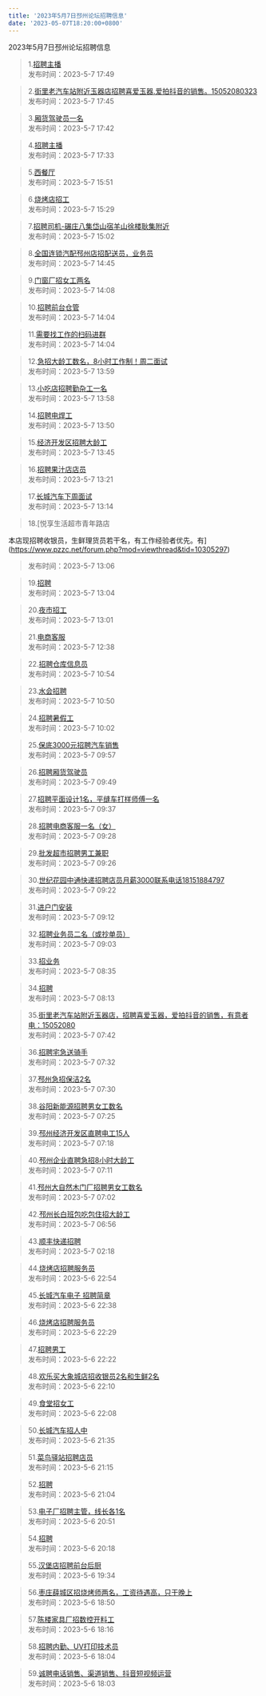 ```yaml
---
title: '2023年5月7日邳州论坛招聘信息'
date: '2023-05-07T18:20:00+0800'
---
```

2023年5月7日邳州论坛招聘信息
<!--more-->
>1.[招聘主播](https://www.pzzc.net/forum.php?mod=viewthread&tid=10305371)<br>
>发布时间：2023-5-7 17:49

>2.[街里老汽车站附近玉器店招聘喜爱玉器.爱拍抖音的销售。15052080323](https://www.pzzc.net/forum.php?mod=viewthread&tid=10305370)<br>
>发布时间：2023-5-7 17:45

>3.[厢货驾驶员一名](https://www.pzzc.net/forum.php?mod=viewthread&tid=10305368)<br>
>发布时间：2023-5-7 17:42

>4.[招聘主播](https://www.pzzc.net/forum.php?mod=viewthread&tid=10305363)<br>
>发布时间：2023-5-7 17:33

>5.[西餐厅](https://www.pzzc.net/forum.php?mod=viewthread&tid=10305346)<br>
>发布时间：2023-5-7 15:51

>6.[烧烤店招工](https://www.pzzc.net/forum.php?mod=viewthread&tid=10305342)<br>
>发布时间：2023-5-7 15:29

>7.[招聘司机-碾庄八集岱山宿羊山徐楼耿集附近](https://www.pzzc.net/forum.php?mod=viewthread&tid=10305337)<br>
>发布时间：2023-5-7 15:02

>8.[全国连锁汽配邳州店招配送员，业务员](https://www.pzzc.net/forum.php?mod=viewthread&tid=10305331)<br>
>发布时间：2023-5-7 14:45

>9.[门窗厂招女工两名](https://www.pzzc.net/forum.php?mod=viewthread&tid=10305323)<br>
>发布时间：2023-5-7 14:08

>10.[招聘前台仓管](https://www.pzzc.net/forum.php?mod=viewthread&tid=10305322)<br>
>发布时间：2023-5-7 14:04

>11.[需要找工作的扫码进群](https://www.pzzc.net/forum.php?mod=viewthread&tid=10305321)<br>
>发布时间：2023-5-7 14:04

>12.[急招大龄工数名，8小时工作制！周二面试](https://www.pzzc.net/forum.php?mod=viewthread&tid=10305317)<br>
>发布时间：2023-5-7 13:59

>13.[小吃店招聘勤杂工一名](https://www.pzzc.net/forum.php?mod=viewthread&tid=10305316)<br>
>发布时间：2023-5-7 13:58

>14.[招聘电焊工](https://www.pzzc.net/forum.php?mod=viewthread&tid=10305313)<br>
>发布时间：2023-5-7 13:50

>15.[经济开发区招聘大龄工](https://www.pzzc.net/forum.php?mod=viewthread&tid=10305312)<br>
>发布时间：2023-5-7 13:45

>16.[招聘果汁店店员](https://www.pzzc.net/forum.php?mod=viewthread&tid=10305307)<br>
>发布时间：2023-5-7 13:21

>17.[长城汽车下周面试](https://www.pzzc.net/forum.php?mod=viewthread&tid=10305303)<br>
>发布时间：2023-5-7 13:14

>18.[悦享生活超市青年路店

本店现招聘收银员，生鲜理货员若干名，有工作经验者优先。有](https://www.pzzc.net/forum.php?mod=viewthread&tid=10305297)<br>
>发布时间：2023-5-7 13:06

>19.[招聘](https://www.pzzc.net/forum.php?mod=viewthread&tid=10305296)<br>
>发布时间：2023-5-7 13:04

>20.[夜市招工](https://www.pzzc.net/forum.php?mod=viewthread&tid=10305294)<br>
>发布时间：2023-5-7 13:01

>21.[电商客服](https://www.pzzc.net/forum.php?mod=viewthread&tid=10305290)<br>
>发布时间：2023-5-7 12:38

>22.[招聘仓库信息员](https://www.pzzc.net/forum.php?mod=viewthread&tid=10305262)<br>
>发布时间：2023-5-7 10:54

>23.[水会招聘](https://www.pzzc.net/forum.php?mod=viewthread&tid=10305260)<br>
>发布时间：2023-5-7 10:50

>24.[招聘暑假工](https://www.pzzc.net/forum.php?mod=viewthread&tid=10305242)<br>
>发布时间：2023-5-7 10:02

>25.[保底3000元招聘汽车销售](https://www.pzzc.net/forum.php?mod=viewthread&tid=10305239)<br>
>发布时间：2023-5-7 09:57

>26.[招聘厢货驾驶员](https://www.pzzc.net/forum.php?mod=viewthread&tid=10305236)<br>
>发布时间：2023-5-7 09:49

>27.[招聘平面设计1名，平缝车打样师傅一名](https://www.pzzc.net/forum.php?mod=viewthread&tid=10305231)<br>
>发布时间：2023-5-7 09:37

>28.[招聘电商客服一名（女）](https://www.pzzc.net/forum.php?mod=viewthread&tid=10305225)<br>
>发布时间：2023-5-7 09:28

>29.[批发超市招聘男工兼职](https://www.pzzc.net/forum.php?mod=viewthread&tid=10305224)<br>
>发布时间：2023-5-7 09:26

>30.[世纪花园中通快递招聘店员月薪3000联系电话18151884797](https://www.pzzc.net/forum.php?mod=viewthread&tid=10305221)<br>
>发布时间：2023-5-7 09:22

>31.[进户门安装](https://www.pzzc.net/forum.php?mod=viewthread&tid=10305203)<br>
>发布时间：2023-5-7 09:12

>32.[招聘业务员二名（或抄单员）](https://www.pzzc.net/forum.php?mod=viewthread&tid=10305200)<br>
>发布时间：2023-5-7 09:03

>33.[招业务](https://www.pzzc.net/forum.php?mod=viewthread&tid=10305192)<br>
>发布时间：2023-5-7 08:35

>34.[招聘](https://www.pzzc.net/forum.php?mod=viewthread&tid=10305185)<br>
>发布时间：2023-5-7 08:13

>35.[街里老汽车站附近玉器店，招聘喜爱玉器，爱拍抖音的销售，有意者电：15052080](https://www.pzzc.net/forum.php?mod=viewthread&tid=10305180)<br>
>发布时间：2023-5-7 07:42

>36.[招聘宅急送骑手](https://www.pzzc.net/forum.php?mod=viewthread&tid=10305172)<br>
>发布时间：2023-5-7 07:32

>37.[邳州急招保洁2名](https://www.pzzc.net/forum.php?mod=viewthread&tid=10305171)<br>
>发布时间：2023-5-7 07:30

>38.[谷阳新能源招聘男女工数名](https://www.pzzc.net/forum.php?mod=viewthread&tid=10305169)<br>
>发布时间：2023-5-7 07:25

>39.[邳州经济开发区直聘电工15人](https://www.pzzc.net/forum.php?mod=viewthread&tid=10305160)<br>
>发布时间：2023-5-7 07:18

>40.[邳州企业直聘急招8小时大龄工](https://www.pzzc.net/forum.php?mod=viewthread&tid=10305156)<br>
>发布时间：2023-5-7 07:11

>41.[邳州大自然木门厂招聘男女工数名](https://www.pzzc.net/forum.php?mod=viewthread&tid=10305154)<br>
>发布时间：2023-5-7 07:02

>42.[邳州长白班包吃包住招大龄工](https://www.pzzc.net/forum.php?mod=viewthread&tid=10305152)<br>
>发布时间：2023-5-7 06:56

>43.[顺丰快递招聘](https://www.pzzc.net/forum.php?mod=viewthread&tid=10305145)<br>
>发布时间：2023-5-7 02:18

>44.[烧烤店招聘服务员](https://www.pzzc.net/forum.php?mod=viewthread&tid=10305139)<br>
>发布时间：2023-5-6 22:54

>45.[长城汽车电子 招聘简章](https://www.pzzc.net/forum.php?mod=viewthread&tid=10305135)<br>
>发布时间：2023-5-6 22:38

>46.[烧烤店招聘服务员](https://www.pzzc.net/forum.php?mod=viewthread&tid=10305131)<br>
>发布时间：2023-5-6 22:29

>47.[招聘男工](https://www.pzzc.net/forum.php?mod=viewthread&tid=10305130)<br>
>发布时间：2023-5-6 22:22

>48.[欢乐买大象城店招收银员2名和生鲜2名](https://www.pzzc.net/forum.php?mod=viewthread&tid=10305128)<br>
>发布时间：2023-5-6 22:10

>49.[食堂招女工](https://www.pzzc.net/forum.php?mod=viewthread&tid=10305127)<br>
>发布时间：2023-5-6 22:08

>50.[长城汽车招人中](https://www.pzzc.net/forum.php?mod=viewthread&tid=10305123)<br>
>发布时间：2023-5-6 21:35

>51.[菜鸟驿站招聘店员](https://www.pzzc.net/forum.php?mod=viewthread&tid=10305120)<br>
>发布时间：2023-5-6 21:15

>52.[招聘](https://www.pzzc.net/forum.php?mod=viewthread&tid=10305118)<br>
>发布时间：2023-5-6 21:04

>53.[电子厂招聘主管，线长各1名](https://www.pzzc.net/forum.php?mod=viewthread&tid=10305108)<br>
>发布时间：2023-5-6 20:51

>54.[招聘](https://www.pzzc.net/forum.php?mod=viewthread&tid=10305096)<br>
>发布时间：2023-5-6 20:18

>55.[汉堡店招聘前台后厨](https://www.pzzc.net/forum.php?mod=viewthread&tid=10305092)<br>
>发布时间：2023-5-6 19:34

>56.[枣庄薛城区招烧烤师两名，工资待遇高，只干晚上](https://www.pzzc.net/forum.php?mod=viewthread&tid=10305072)<br>
>发布时间：2023-5-6 18:50

>57.[陈楼家具厂招数控开料工](https://www.pzzc.net/forum.php?mod=viewthread&tid=10305066)<br>
>发布时间：2023-5-6 18:16

>58.[招聘内勤、UV打印技术员](https://www.pzzc.net/forum.php?mod=viewthread&tid=10305065)<br>
>发布时间：2023-5-6 18:04

>59.[诚聘电话销售、渠道销售、抖音短视频运营](https://www.pzzc.net/forum.php?mod=viewthread&tid=10305064)<br>
>发布时间：2023-5-6 18:03


